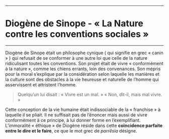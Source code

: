***
# Diogène de Sinope - « La Nature contre les conventions sociales »
***

Diogène de Sinope était un philosophe cynique ( qui signifie en grec « canin » ) qui refusait de se conformer à une autre loi que celle de la nature ridiculisant toutes les conventions. Son projet était de vivre « conformément à la nature », comme les chiens errants, loin des convenances. Son mépris pour la moral s’explique par la considération selon laquelle les manières et la culture sont des obstacles à la vie heureuse et naturelle de l’homme qui asservissent et attristent l’homme.

> Quelqu’un lui disait : « Vivre est un mal. » « Non, dit-il, mais mal vivre. »

Cette conception de la vie humaine était indissociable de la « franchise » à laquelle il se pliait. Il ne suffisait pas de l’énoncer mais aussi de vivre conformément à ce principe, à lui donner forme en l’exemplifiant. L’immoralité « éthique » de Diogène réside dans cette **coïncidence parfaite entre le dire et le faire**, ce que le mot grec de *parrêsia* désigne.